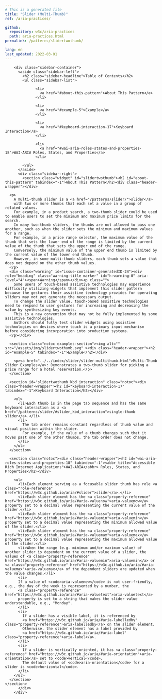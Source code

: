 ```yaml
---
# This is a generated file
title: "Slider (Multi-Thumb)"
ref: /aria-practices/

github:
  repository: w3c/aria-practices
  path: aria-practices.html
permalink: /patterns/slidertwothumb/

lang: en
last_updated: 2022-03-01
---
```



<link rel="stylesheet" href="/assets/styles.css">
<!-- Code highlighting styles -->
<link rel="stylesheet" href="/index/css/github.css">

<div>

        <div class="sidebar-container">
          <aside class="sidebar-left">
            <h2 class="sidebar-headline">Table of Contents</h2>
            <ul class="sidebar-list">
              
                  <li>
                    <a href="#about-this-pattern">About This Pattern</a>
                  </li>
                 
                  <li>
                    <a href="#example-5">Example</a>
                  </li>
                 
                  <li>
                    <a href="#keyboard-interaction-17">Keyboard Interaction</a>
                  </li>
                 
                  <li>
                    <a href="#wai-aria-roles-states-and-properties-18">WAI-ARIA Roles, States, and Properties</a>
                  </li>
                
            </ul>
          </aside>
          <div class="sidebar-right">
            <section class="widget" id="slidertwothumb"><h2 id="about-this-pattern" tabindex="-1">About This Pattern</h2><div class="header-wrapper"></div>
      
      <p>
        A multi-thumb slider is a <a href="/patterns/slider/">slider</a>
        with two or more thumbs that each set a value in a group of related values.
        For example, in a product search, a two-thumb slider could be used to enable users to set the minimum and maximum price limits for the search.
        In many two-thumb sliders, the thumbs are not allowed to pass one another, such as when the slider sets the minimum and maximum values for a range.
        For example, in a price range selector, the maximum value of the thumb that sets the lower end of the range is limited by the current value of the thumb that sets the upper end of the range.
        Conversely, the minimum value of the upper end thumb is limited by the current value of the lower end thumb.
        However, in some multi-thumb sliders, each thumb sets a value that does not depend on the other thumb values.
      </p>
      <div class="warning" id="issue-container-generatedID-24"><div role="heading" class="warning-title marker" id="h-warning-0" aria-level="4"><span>Warning</span></div><p class="">
        Some users of touch-based assistive technologies may experience difficulty utilizing widgets that implement this slider pattern because the gestures their assistive technology provides for operating sliders may not yet generate the necessary output.
        To change the slider value, touch-based assistive technologies need to respond to user gestures for increasing and decreasing the value by synthesizing key events.
        This is a new convention that may not be fully implemented by some assistive technologies.
        Authors should fully test slider widgets using assistive technologies on devices where touch is a primary input mechanism before considering incorporation into production systems.
      </p></div>

      <section class="notoc examples-section"><img alt="" src="/assets/img/slidertwothumb.svg" ><div class="header-wrapper"><h2 id="example-5" tabindex="-1">Example</h2></div>
        
        <p><a href="../../index/slider/slider-multithumb.html">Multi-Thumb Slider Examples</a>: Demonstrates a two-thumb slider for picking a price range for a hotel reservation.</p>
      </section>

      <section id="slidertwothumb_kbd_interaction" class="notoc"><div class="header-wrapper"><h2 id="keyboard-interaction-17" tabindex="-1">Keyboard Interaction</h2></div>
        
        <ul>
          <li>Each thumb is in the page tab sequence and has the same keyboard interaction as a <a href="/patterns/slider/#slider_kbd_interaction">single-thumb slider</a>.</li>
          <li>
            The tab order remains constant regardless of thumb value and visual position within the slider.
            For example, if the value of a thumb changes such that it moves past one of the other thumbs, the tab order does not change.
          </li>
        </ul>
      </section>

      <section class="notoc"><div class="header-wrapper"><h2 id="wai-aria-roles-states-and-properties-18" tabindex="-1"><abbr title="Accessible Rich Internet Applications">WAI-ARIA</abbr> Roles, States, and Properties</h2></div>
        
        <ul>
          <li>Each element serving as a focusable slider thumb has role <a class="role-reference" href="https://w3c.github.io/aria/#slider">slider</a>.</li>
          <li>Each slider element has the <a class="property-reference" href="https://w3c.github.io/aria/#aria-valuenow">aria-valuenow</a> property set to a decimal value representing the current value of the slider.</li>
          <li>Each slider element has the <a class="property-reference" href="https://w3c.github.io/aria/#aria-valuemin">aria-valuemin</a> property set to a decimal value representing the minimum allowed value of the slider.</li>
          <li>Each slider element has the <a class="property-reference" href="https://w3c.github.io/aria/#aria-valuemax">aria-valuemax</a> property set to a decimal value representing the maximum allowed value of the slider.</li>
          <li>When the range (e.g. minimum and/or maximum value) of another slider is dependent on the current value of a slider, the values of <a class="property-reference" href="https://w3c.github.io/aria/#aria-valuemin">aria-valuemin</a> or <a class="property-reference" href="https://w3c.github.io/aria/#aria-valuemax">aria-valuemax</a> of the dependent sliders are updated when the value changes.</li>
          <li>
          If a value of <code>aria-valuenow</code> is not user-friendly, e.g., the day of the week is represented by a number, the
          <a class="property-reference" href="https://w3c.github.io/aria/#aria-valuetext">aria-valuetext</a>
          property is set to a string that makes the slider value understandable, e.g., "Monday".
          </li>
          <li>
            If a slider has a visible label, it is referenced by
            <a href="https://w3c.github.io/aria/#aria-labelledby" class="property-reference">aria-labelledby</a> on the slider element.
            Otherwise, the slider element has a label provided by
            <a href="https://w3c.github.io/aria/#aria-label" class="property-reference">aria-label</a>.
          </li>
          <li>
            If a slider is vertically oriented, it has <a class="property-reference" href="https://w3c.github.io/aria/#aria-orientation">aria-orientation</a> set to <code>vertical</code>.
            The default value of <code>aria-orientation</code> for a slider is <code>horizontal</code>.
          </li>
        </ul>
      </section>
    </section>
          </div>
        </div>
      
</div>
<script>
  var SkipToConfig = {
    settings: {
      skipTo: {
        displayOption: 'popup',
        attachElement: '#site-header',
        colorTheme: 'aria'
      }
    }
  };
</script>
<script src="/assets/skipto.min.js"></script>
